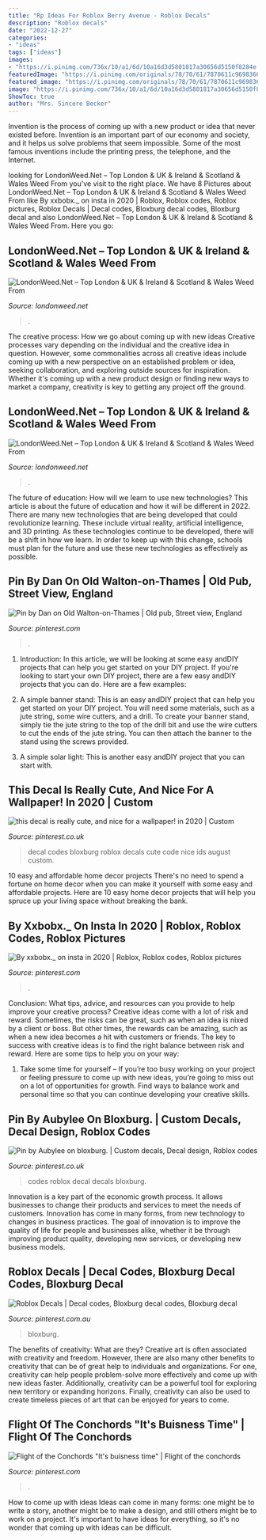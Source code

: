 ```yaml
---
title: "Rp Ideas For Roblox Berry Avenue - Roblox Decals"
description: "Roblox decals"
date: "2022-12-27"
categories:
- "ideas"
tags: ["ideas"]
images:
- "https://i.pinimg.com/736x/10/a1/6d/10a16d3d5801817a30656d5150f8284e.jpg"
featuredImage: "https://i.pinimg.com/originals/78/70/61/7870611c969836675b31c8e4a042db0d.jpg"
featured_image: "https://i.pinimg.com/originals/78/70/61/7870611c969836675b31c8e4a042db0d.jpg"
image: "https://i.pinimg.com/736x/10/a1/6d/10a16d3d5801817a30656d5150f8284e.jpg"
ShowToc: true
author: "Mrs. Sincere Becker"
---
```



Invention is the process of coming up with a new product or idea that never existed before. Invention is an important part of our economy and society, and it helps us solve problems that seem impossible. Some of the most famous inventions include the printing press, the telephone, and the Internet.

	

		
looking for LondonWeed.Net – Top London &amp; UK &amp; Ireland &amp; Scotland &amp; Wales Weed From you've visit to the right place. We have 8 Pictures about LondonWeed.Net – Top London &amp; UK &amp; Ireland &amp; Scotland &amp; Wales Weed From like By xxbobx._ on insta in 2020 | Roblox, Roblox codes, Roblox pictures, Roblox Decals | Decal codes, Bloxburg decal codes, Bloxburg decal and also LondonWeed.Net – Top London &amp; UK &amp; Ireland &amp; Scotland &amp; Wales Weed From. Here you go:
		
    
## LondonWeed.Net – Top London &amp; UK &amp; Ireland &amp; Scotland &amp; Wales Weed From

<img loading=lazy src="http://comprarmarihuanamadrid.es/wp-content/uploads/2021/01/Diseno-sin-titulo-2021-01-25T143759.656.jpg" onerror="this.onerror=null;this.src='https://tse4.mm.bing.net/th?id=OIP.chNPBo69iMqZDV_GwHBWAgAAAA&amp;pid=15.1';" alt="LondonWeed.Net – Top London &amp; UK &amp; Ireland &amp; Scotland &amp; Wales Weed From">

_Source: londonweed.net_

>. 

	

The creative process: How we go about coming up with new ideas
Creative processes vary depending on the individual and the creative idea in question. However, some commonalities across all creative ideas include coming up with a new perspective on an established problem or idea, seeking collaboration, and exploring outside sources for inspiration. Whether it's coming up with a new product design or finding new ways to market a company, creativity is key to getting any project off the ground.

    
## LondonWeed.Net – Top London &amp; UK &amp; Ireland &amp; Scotland &amp; Wales Weed From

<img loading=lazy src="https://londonweed.net/wp-content/uploads/2020/10/irelandcannabis-300x197.jpg" onerror="this.onerror=null;this.src='https://tse1.mm.bing.net/th?id=OIP.yK0HsEry_qYUFgmqdG_BzAAAAA&amp;pid=15.1';" alt="LondonWeed.Net – Top London &amp; UK &amp; Ireland &amp; Scotland &amp; Wales Weed From">

_Source: londonweed.net_

>. 

	

The future of education: How will we learn to use new technologies?
This article is about the future of education and how it will be different in 2022. There are many new technologies that are being developed that could revolutionize learning. These include virtual reality, artificial intelligence, and 3D printing. As these technologies continue to be developed, there will be a shift in how we learn. In order to keep up with this change, schools must plan for the future and use these new technologies as effectively as possible.

    
## Pin By Dan On Old Walton-on-Thames | Old Pub, Street View, England

<img loading=lazy src="https://i.pinimg.com/474x/f3/71/2a/f3712a828ebea2679b9a2ef07d9cf4c9--surrey-england.jpg" onerror="this.onerror=null;this.src='https://tse3.mm.bing.net/th?id=OIP.z9a3dTBoME4at_pBH7vo1QAAAA&amp;pid=15.1';" alt="Pin by Dan on Old Walton-on-Thames | Old pub, Street view, England">

_Source: pinterest.com_

>. 

	

1) Introduction: In this article, we will be looking at some easy andDIY projects that can help you get started on your DIY project.
If you're looking to start your own DIY project, there are a few easy andDIY projects that you can do. Here are a few examples:
1) A simple banner stand: This is an easy andDIY project that can help you get started on your DIY project. You will need some materials, such as a jute string, some wire cutters, and a drill. To create your banner stand, simply tie the jute string to the top of the drill bit and use the wire cutters to cut the ends of the jute string. You can then attach the banner to the stand using the screws provided.

2) A simple solar light: This is another easy andDIY project that you can start with.

    
## This Decal Is Really Cute, And Nice For A Wallpaper! In 2020 | Custom

<img loading=lazy src="https://i.pinimg.com/originals/78/70/61/7870611c969836675b31c8e4a042db0d.jpg" onerror="this.onerror=null;this.src='https://tse2.mm.bing.net/th?id=OIP.cNE5c9UbIayOg2iA9yI5WAHaF-&amp;pid=15.1';" alt="this decal is really cute, and nice for a wallpaper! in 2020 | Custom">

_Source: pinterest.co.uk_

>decal codes bloxburg roblox decals cute code nice ids august custom. 

	

10 easy and affordable home decor projects
There's no need to spend a fortune on home decor when you can make it yourself with some easy and affordable projects. Here are 10 easy home decor projects that will help you spruce up your living space without breaking the bank.

    
## By Xxbobx._ On Insta In 2020 | Roblox, Roblox Codes, Roblox Pictures

<img loading=lazy src="https://i.pinimg.com/736x/10/a1/6d/10a16d3d5801817a30656d5150f8284e.jpg" onerror="this.onerror=null;this.src='https://tse2.mm.bing.net/th?id=OIP.14Y0xHrdanYY--wwPFPMDwHaHC&amp;pid=15.1';" alt="By xxbobx._ on insta in 2020 | Roblox, Roblox codes, Roblox pictures">

_Source: pinterest.com_

>. 

	

Conclusion: What tips, advice, and resources can you provide to help improve your creative process?
Creative ideas come with a lot of risk and reward. Sometimes, the risks can be great, such as when an idea is nixed by a client or boss. But other times, the rewards can be amazing, such as when a new idea becomes a hit with customers or friends. The key to success with creative ideas is to find the right balance between risk and reward. Here are some tips to help you on your way: 
1. Take some time for yourself – If you’re too busy working on your project or feeling pressure to come up with new ideas, you’re going to miss out on a lot of opportunities for growth. Find ways to balance work and personal time so that you can continue developing your creative skills. 


    
## Pin By Aubylee On Bloxburg. | Custom Decals, Decal Design, Roblox Codes

<img loading=lazy src="https://i.pinimg.com/736x/2c/2c/1f/2c2c1f77b33fefc09c82fd314413693d.jpg" onerror="this.onerror=null;this.src='https://tse2.mm.bing.net/th?id=OIP.c7LJovw52FWJStpfFi4XeQHaHP&amp;pid=15.1';" alt="Pin by Aubylee on bloxburg. | Custom decals, Decal design, Roblox codes">

_Source: pinterest.co.uk_

>codes roblox decal decals bloxburg. 

	

Innovation is a key part of the economic growth process. It allows businesses to change their products and services to meet the needs of customers. Innovation has come in many forms, from new technology to changes in business practices. The goal of innovation is to improve the quality of life for people and businesses alike, whether it be through improving product quality, developing new services, or developing new business models.

    
## Roblox Decals | Decal Codes, Bloxburg Decal Codes, Bloxburg Decal

<img loading=lazy src="https://i.pinimg.com/736x/ab/98/a8/ab98a82a2217b034e6cc5daa119d60d3.jpg" onerror="this.onerror=null;this.src='https://tse2.mm.bing.net/th?id=OIP.clzo3CZb546Vp_dc8QGLbQHaHa&amp;pid=15.1';" alt="Roblox Decals | Decal codes, Bloxburg decal codes, Bloxburg decal">

_Source: pinterest.com.au_

>bloxburg. 

	

The benefits of creativity: What are they?
Creative art is often associated with creativity and freedom. However, there are also many other benefits to creativity that can be of great help to individuals and organizations. For one, creativity can help people problem-solve more effectively and come up with new ideas faster. Additionally, creativity can be a powerful tool for exploring new territory or expanding horizons. Finally, creativity can also be used to create timeless pieces of art that can be enjoyed for years to come.

    
## Flight Of The Conchords &quot;It&#039;s Buisness Time&quot; | Flight Of The Conchords

<img loading=lazy src="https://i.pinimg.com/474x/4d/04/10/4d04101d1fc4bda89794071475e65907--stupid-funny-funny-men.jpg" onerror="this.onerror=null;this.src='https://tse2.mm.bing.net/th?id=OIP.blSV2UyBIgysZR1N7Io4OwAAAA&amp;pid=15.1';" alt="Flight of the Conchords &quot;It&#039;s buisness time&quot; | Flight of the conchords">

_Source: pinterest.com_

>. 

	

How to come up with ideas
Ideas can come in many forms: one might be to write a story, another might be to make a design, and still others might be to work on a project. It's important to have ideas for everything, so it's no wonder that coming up with ideas can be difficult.

